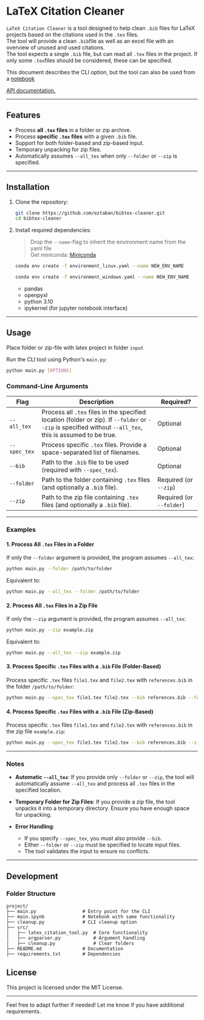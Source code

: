 # LaTeX Citation Cleaner

`LaTeX Citation Cleaner` is a tool designed to help clean `.bib` files for LaTeX projects based on the citations used in the `.tex` files.   
The tool will provide a clean `.bib`file as well as an excel file with an overview of unused and used citations.  
The tool expects a single `.bib` file, but can read all `.tex` files in the project. If only some `.tex`files should be considered, these can be specified.

This document describes the CLI option, but the tool can also be used from a [notebook](main.ipynb)

[API documentation.](doc.md)


---

## Features

- Process **all `.tex` files** in a folder or zip archive.
- Process **specific `.tex` files** with a given `.bib` file.
- Support for both folder-based and zip-based input.
- Temporary unpacking for zip files.
- Automatically assumes `--all_tex` when only `--folder` or `--zip` is specified.

---

## Installation

1. Clone the repository:

   ```bash
   git clone https://github.com/eztaban/bibtex-cleaner.git
   cd bibtex-cleaner
   ```

2. Install required dependencies:

    > Drop the `--name`-flag to inherit the environment name from the yaml file  
    Get miniconda: [Miniconda](https://docs.anaconda.com/miniconda/install/)

    ```bash
    conda env create -f environment_linux.yaml --name NEW_ENV_NAME
    ``` 

    ```bash
    conda env create -f environment_windows.yaml --name NEW_ENV_NAME
    ```

    - pandas
    - openpyxl
    - python 3.10
    - ipykernel (for jupyter notebook interface)
---

## Usage

Place folder or zip-file with latex project in folder `input`

Run the CLI tool using Python's `main.py`:

```bash
python main.py [OPTIONS]
```

### Command-Line Arguments

| Flag          | Description                                                                                   | Required?         |
|---------------|-----------------------------------------------------------------------------------------------|-------------------|
| `--all_tex`   | Process all `.tex` files in the specified location (folder or zip). If `--folder` or `--zip` is specified without `--all_tex`, this is assumed to be true.                           | Optional          |
| `--spec_tex`  | Process specific `.tex` files. Provide a space-separated list of filenames.                   | Optional          |
| `--bib`       | Path to the `.bib` file to be used (required with `--spec_tex`).                              | Optional          |
| `--folder`    | Path to the folder containing `.tex` files (and optionally a `.bib` file).                    | Required (or `--zip`) |
| `--zip`       | Path to the zip file containing `.tex` files (and optionally a `.bib` file).                  | Required (or `--folder`) |

---

### Examples

#### 1. Process All `.tex` Files in a Folder
If only the `--folder` argument is provided, the program assumes `--all_tex`:

```bash
python main.py --folder /path/to/folder
```
Equivalent to:
```bash
python main.py --all_tex --folder /path/to/folder
```

#### 2. Process All `.tex` Files in a Zip File
If only the `--zip` argument is provided, the program assumes `--all_tex`:

```bash
python main.py --zip example.zip
```
Equivalent to:
```bash
python main.py --all_tex --zip example.zip
```

#### 3. Process Specific `.tex` Files with a `.bib` File (Folder-Based)
Process specific `.tex` files `file1.tex` and `file2.tex` with `references.bib` in the folder `/path/to/folder`:

```bash
python main.py --spec_tex file1.tex file2.tex --bib references.bib --folder /path/to/folder
```

#### 4. Process Specific `.tex` Files with a `.bib` File (Zip-Based)
Process specific `.tex` files `file1.tex` and `file2.tex` with `references.bib` in the zip file `example.zip`:

```bash
python main.py --spec_tex file1.tex file2.tex --bib references.bib --zip example.zip
```

---

### Notes

- **Automatic `--all_tex`**: 
  If you provide only `--folder` or `--zip`, the tool will automatically assume `--all_tex` and process all `.tex` files in the specified location.

- **Temporary Folder for Zip Files**: 
  If you provide a zip file, the tool unpacks it into a temporary directory. Ensure you have enough space for unpacking.

- **Error Handling**:
  - If you specify `--spec_tex`, you must also provide `--bib`.
  - Either `--folder` or `--zip` must be specified to locate input files.
  - The tool validates the input to ensure no conflicts.

---

## Development

### Folder Structure

```
project/
├── main.py                 # Entry point for the CLI
├── main.ipynb              # Notebook with same functionality
├── cleanup.py              # CLI cleanup option
├── src/
│   ├── latex_citation_tool.py  # Core functionality
│   ├── argparser.py            # Argument handling
|   ├── cleanup.py              # Clear folders
├── README.md               # Documentation
├── requirements.txt        # Dependencies
```


## License

This project is licensed under the MIT License.

---

Feel free to adapt further if needed! Let me know if you have additional requirements.
